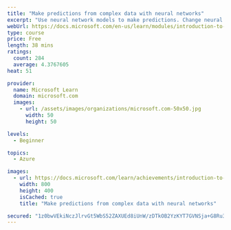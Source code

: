 ```yaml
---
title: "Make predictions from complex data with neural networks"
excerpt: "Use neural network models to make predictions. Change neural network structures to refine predictions using TensorFlow and Keras."
webUrl: https://docs.microsoft.com/en-us/learn/modules/introduction-to-neural-networks/
type: course
price: Free
length: 38 mins
ratings:
  count: 284
  average: 4.3767605
heat: 51

provider:
  name: Microsoft Learn
  domain: microsoft.com
  images:
    - url: /assets/images/organizations/microsoft.com-50x50.jpg
      width: 50
      height: 50

levels:
  - Beginner

topics:
  - Azure

images:
  - url: https://docs.microsoft.com/learn/achievements/introduction-to-neural-networks-social.png
    width: 800
    height: 400
    isCached: true
    title: "Make predictions from complex data with neural networks"

secured: "1z0bwVEkiNczJlrvGt5WbS52ZAXUEd8iUnW/zDTkOB2YzKYT7GVNSja+G8Ru3903/wEK/dm7TT8EJ9KQdWW/6lR0BGmJUuDBpRbcExTv08Gu5AvwwDYftlMYZg86Qeeo6qPdqta9uwZjC3vNoTxDqb3JrR5AZ0jG/hDS9X7e8cHJu975RZ2IaCI2zw/wB3dVpU8Bqv0rCp+6CDYGuwIyLo/zepRcPiNPiqy3xOpAiMWA8psKfMs97do4ODip6bV/ZQ3h57nfGsMceENTwwtb6Ggec4BTjGKPSSF8am4jjlWHbV3Oj9LfOH0+iAeqSpD5KnkEZBR3gFw1wvB0Fbp+Nglbck/msxKcrxpupoTzWG5h3uREuRDSu6SSR3D6xOEvKNz4LWXYw7MU50sjn1B8vw==;oBqzBlQpCEaY5ZTsbkd1zw=="
---
```


